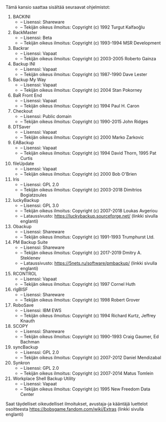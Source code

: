Tämä kansio saattaa sisältää seuraavat ohjelmistot:

1. BACKINI
   - – Lisenssi: Shareware
   - – Tekijän oikeus ilmoitus: Copyright (c) 1992 Turgut Kalfaoğlu
2. BackMaster
   - – Lisenssi: Beta
   - – Tekijän oikeus ilmoitus: Copyright (c) 1993-1994 MSR Development
3. Backrar
   - – Lisenssi: Vapaat
   - – Tekijän oikeus ilmoitus: Copyright (c) 2003-2005 Roberto Gainza
4. Backup INI
   - – Lisenssi: Vapaat
   - – Tekijän oikeus ilmoitus: Copyright (c) 1987-1990 Dave Lester
5. Backup My Way
   - – Lisenssi: Vapaat
   - – Tekijän oikeus ilmoitus: Copyright (c) 2004 Stan Pokorney
6. BaR Front End
   - – Lisenssi: Vapaat
   - – Tekijän oikeus ilmoitus: Copyright (c) 1994 Paul H. Caron
7. Checkout
   - – Lisenssi: Public domain
   - – Tekijän oikeus ilmoitus: Copyright (c) 1990-2015 John Ridges
8. DTSaver
   - – Lisenssi: Vapaat
   - – Tekijän oikeus ilmoitus: Copyright (c) 2000 Marko Zarkovic
9. EABackup
   - – Lisenssi: Vapaat
   - – Tekijän oikeus ilmoitus: Copyright (c) 1994 David Thorn, 1995 Pat Curtis
10. fileUpdate
    - – Lisenssi: Vapaat
    - – Tekijän oikeus ilmoitus: Copyright (c) 2000 Bob O'Brien
11. Iris
    - – Lisenssi: GPL 2.0
    - – Tekijän oikeus ilmoitus: Copyright (c) 2003-2018 Dimitrios Bogiatzoules
12. luckyBackup
    - – Lisenssi: GPL 3.0
    - – Tekijän oikeus ilmoitus: Copyright (c) 2007-2018 Loukas Avgeriou
    - – Lataussivusto: https://luckybackup.sourceforge.net/ (linkki sivulla englanti)
13. Obackup
    - – Lisenssi: Shareware
    - – Tekijän oikeus ilmoitus: Copyright (c) 1991-1993 Trumphurst Ltd.
14. PM Backup Suite
    - – Lisenssi: Shareware
    - – Tekijän oikeus ilmoitus: Copyright (c) 2017-2019 Dmitry A. Steklenev
    - – Lataussivusto: https://5nets.ru/software/pmbackup/ (linkki sivulla englanti)
15. RCONTROL
    - – Lisenssi: Vapaat
    - – Tekijän oikeus ilmoitus: Copyright (c) 1997 Cornel Huth
16. rlgBISF
    - – Lisenssi: Shareware
    - – Tekijän oikeus ilmoitus: Copyright (c) 1998 Robert Grover
17. RoboSave
    - – Lisenssi: IBM EWS
    - – Tekijän oikeus ilmoitus: Copyright (c) 1994 Richard Kurtz, Jeffrey Knauth
18. SCOPY
    - – Lisenssi: Shareware
    - – Tekijän oikeus ilmoitus: Copyright (c) 1990-1993 Craig Gaumer, Ed Bachman
19. syncBackup
    - – Lisenssi: GPL 2.0
    - – Tekijän oikeus ilmoitus: Copyright (c) 2007-2012 Daniel Mendizabal
20. Synkron
    - – Lisenssi: GPL 2.0
    - – Tekijän oikeus ilmoitus: Copyright (c) 2007-2014 Matus Tomlein
21. Workplace Shell Backup Utility
    - – Lisenssi: Vapaat
    - – Tekijän oikeus ilmoitus: Copyright (c) 1995 New Freedom Data Center

Saat täydelliset oikeudelliset ilmoitukset, avustaja-ja kääntäjä luettelot osoitteesta https://bobsgame.fandom.com/wiki/Extras (linkki sivulla englanti)
